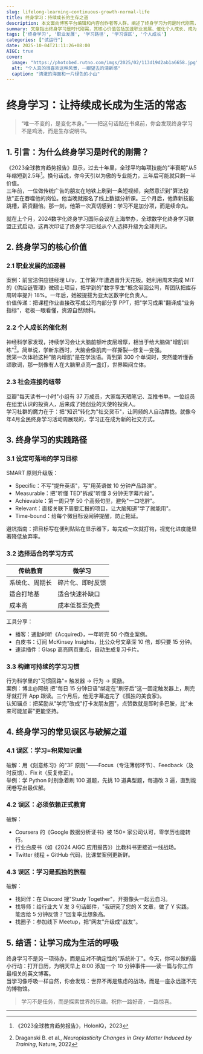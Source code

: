 ```yaml
---
slug: lifelong-learning-continuous-growth-normal-life
title: 终身学习：持续成长的生存之道
description: 本文面向博客平台编辑和内容创作者等人群。阐述了终身学习为何是时代刚需，分析其在职业、个人、社交方面的价值，给出设定目标、选方式、建习惯等实践路径，点明学习积累知识量、依赖正式教育等误区及解决办法，助力读者开启终身学习之旅。
summary: 文章指出终身学习是时代刚需，其核心价值包括加速职业发展、催化个人成长、成为社会连接纽带。还介绍了实践路径，如设定目标、选学习方式、构建习惯，同时指出常见误区及破解之道，鼓励让学习成生活常态。
tags: ['终身学习', '职业发展', '学习路径', '学习误区', '个人成长']
categories: ["试运行"]
date: 2025-10-04T21:11:26+08:00
AIGC: true
cover:
  image: "https://photobed.rutno.com/imgs/2025/02/113d19d2ab1a6658.jpg"
  alt: "个人真的很喜欢这种风景，一眼望去的清新感"
  caption: "清澈的海面和一片绿色的小山"
---
```

# 终身学习：让持续成长成为生活的常态  
> “唯一不变的，是变化本身。”——把这句话贴在书桌前，你会发现终身学习不是鸡汤，而是生存说明书。

## 1. 引言：为什么终身学习是时代的刚需？
《2023全球教育趋势报告》显示，过去十年里，全球平均每项技能的"半衰期"从5年缩短到2.5年[^1]。换句话说，你今天引以为傲的专业能力，三年后可能就只剩一半价值。  
三年前，一位做传统广告的朋友在地铁上刷到一条短视频，突然意识到"算法投放"正在吞噬他的岗位。他当晚就报名了线上数据分析课。三个月后，他靠新技能跳槽，薪资翻倍。那一刻，他第一次真切感到：学习不是加分项，而是续命丸。

就在上个月，2024数字化终身学习国际会议在上海举办，全球数字化终身学习联盟正式启动，这再次印证了终身学习已经从个人选择升级为全球共识。

## 2. 终身学习的核心价值
### 2.1 职业发展的加速器  
案例：前宝洁供应链经理 Lily，工作第7年遭遇晋升天花板。她利用周末完成 MIT 的《供应链管理》微硕士项目，把学到的"数字孪生"概念带回公司，帮团队把库存周转率提升 18%。一年后，她被提拔为亚太区数字化负责人。  
价值传递：把课程作业直接改写成公司内部分享 PPT，把"学习成果"翻译成"业务指标"，老板一眼看懂，资源自然倾斜。

### 2.2 个人成长的催化剂  
神经科学家发现，持续学习会让大脑前额叶皮层增厚，相当于给大脑做"增肌训练"[^2]。简单说，学新东西时，大脑会像肌肉一样撕裂—修复—变强。  
我第一次体验这种"脑内增肌"是在学法语。背到第 300 个单词时，突然能听懂香颂歌词，那一刻像有人在大脑里点亮一盏灯，世界瞬间立体。

### 2.3 社会连接的纽带  
豆瓣"每天读书一小时"小组有 37 万成员，大家每天晒笔记、互推书单。一位组员在组里认识的投资人，后来成了她创业的天使轮投资人。  
学习社群的魔力在于：把"知识"转化为"社交货币"，让同频的人自动靠拢。就像今年4月全民终身学习活动周展现的，学习正在成为新的社交方式。

## 3. 终身学习的实践路径
### 3.1 设定可落地的学习目标  
SMART 原则升级版：  
- Specific：不写"提升英语"，写"用英语做 10 分钟产品路演"。  
- Measurable：把"听懂 TED"拆成"听懂 3 分钟无字幕片段"。  
- Achievable：第一周只学 50 个高频句型，避免"一口吃胖"。  
- Relevant：直接关联下周要汇报的项目，让大脑知道"学了就能用"。  
- Time-bound：给每个微目标设闹钟提醒，防止拖延。

避坑指南：把目标写在便利贴贴在显示器下，每完成一次就打钩，视觉化进度能显著降低放弃率。

### 3.2 选择适合的学习方式  
| 传统教育 | 微学习 |
| --- | --- |
| 系统化、周期长 | 碎片化、即时反馈 |
| 适合打地基 | 适合快速补缺口 |
| 成本高 | 成本低甚至免费 |

工具分享：  
- 播客：通勤时听《Acquired》，一年听完 50 个商业案例。  
- 白皮书：订阅 McKinsey Insights，比公众号文章深 10 倍，却只要 15 分钟。  
- 速读插件：Glasp 高亮网页重点，自动生成复习卡片。

### 3.3 构建可持续的学习习惯  
行为科学里的"习惯回路"= 触发器 → 行为 → 奖励。  
案例：博主@阿统 把"每日 15 分钟日语"绑定在"刷牙后"这一固定触发器上，刷完牙就打开 App 跟读。三个月后，他无字幕追完了《孤独的美食家》。  
认知锚点：把奖励从"学完"改成"打卡发朋友圈"，点赞数就是即时多巴胺，比"未来可能加薪"更能坚持。

## 4. 终身学习的常见误区与破解之道
### 4.1 误区：学习=积累知识量  
破解：用《刻意练习》的"3F 原则"——Focus（专注薄弱环节）、Feedback（及时反馈）、Fix it（反复修正）。  
举例：学 Python 时别急着刷 100 道题，先挑 10 道典型题，每道改 3 遍，直到能闭卷写出最优解。

### 4.2 误区：必须依赖正式教育  
破解：  
- Coursera 的《Google 数据分析证书》被 150+ 家公司认可，零学历也能转行。  
- 行业白皮书（如《2024 AIGC 应用报告》）比教科书更接近一线战场。  
- Twitter 线程 + GitHub 代码，比课堂案例更新鲜。

### 4.3 误区：学习是孤独的旅程  
破解：  
- 找同伴：在 Discord 搜"Study Together"，开摄像头一起云自习。  
- 找导师：给行业大 V 发 3 句话邮件，"我研究了您的 X 文章，做了 Y 实践，能否给 5 分钟反馈？"回复率比想象高。  
- 找圈子：参加线下 Meetup，把"网友"升级成"战友"。

## 5. 结语：让学习成为生活的呼吸
终身学习不是另一项待办，而是应对不确定性的"系统补丁"。今天，你可以做的最小行动：打开日历，为明天早上 8:00 添加一个 10 分钟事件——读一篇与你工作最相关的英文博客。  
当学习像呼吸一样自然，你会发现：世界不再是焦虑的战场，而是一座永远逛不完的博物馆。

> 学习不是任务，而是探索世界的乐趣。祝你一路好奇，一路惊喜。

---

[^1]: 《2023全球教育趋势报告》，HolonIQ，2023  
[^2]: Draganski B. et al., *Neuroplasticity Changes in Grey Matter Induced by Training*, Nature, 2022
    